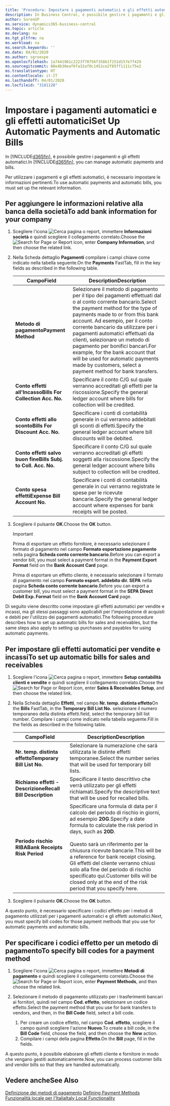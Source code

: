 ```yaml
---
title: 'Procedura: Impostare i pagamenti automatici e gli effetti automatici'
description: In Business Central, è possibile gestire i pagamenti e gli effetti automatici.
author: SorenGP
ms.service: dynamics365-business-central
ms.topic: article
ms.devlang: na
ms.tgt_pltfrm: na
ms.workload: na
ms.search.keywords: ''
ms.date: 04/01/2020
ms.author: sgroespe
ms.openlocfilehash: 1a7441961c2223f70756f35861f251d157e7f429
ms.sourcegitcommit: 88e4b30eaf6fa32af0c1452ce2f85ff1111c75e2
ms.translationtype: HT
ms.contentlocale: it-IT
ms.lasthandoff: 04/01/2020
ms.locfileid: "3181128"
---
```

# <a name="set-up-automatic-payments-and-automatic-bills"></a><span data-ttu-id="865f8-103">Impostare i pagamenti automatici e gli effetti automatici</span><span class="sxs-lookup"><span data-stu-id="865f8-103">Set Up Automatic Payments and Automatic Bills</span></span>
<span data-ttu-id="865f8-104">In [!INCLUDE[d365fin](../../includes/d365fin_md.md)], è possibile gestire i pagamenti e gli effetti automatici.</span><span class="sxs-lookup"><span data-stu-id="865f8-104">In [!INCLUDE[d365fin](../../includes/d365fin_md.md)], you can manage automatic payments and bills.</span></span>  

<span data-ttu-id="865f8-105">Per utilizzare i pagamenti e gli effetti automatici, è necessario impostare le informazioni pertinenti.</span><span class="sxs-lookup"><span data-stu-id="865f8-105">To use automatic payments and automatic bills, you must set up the relevant information.</span></span>  

## <a name="to-add-bank-information-for-your-company"></a><span data-ttu-id="865f8-106">Per aggiungere le informazioni relative alla banca della società</span><span class="sxs-lookup"><span data-stu-id="865f8-106">To add bank information for your company</span></span>  

1.  <span data-ttu-id="865f8-107">Scegliere l'icona ![Cerca pagina o report](../../media/ui-search/search_small.png "Icona Cerca pagina o report"), immettere **Informazioni società** e quindi scegliere il collegamento correlato.</span><span class="sxs-lookup"><span data-stu-id="865f8-107">Choose the ![Search for Page or Report](../../media/ui-search/search_small.png "Search for Page or Report icon") icon, enter **Company Information**, and then choose the related link.</span></span>  
2.  <span data-ttu-id="865f8-108">Nella Scheda dettaglio **Pagamenti** compilare i campi chiave come indicato nella tabella seguente.</span><span class="sxs-lookup"><span data-stu-id="865f8-108">On the **Payments** FastTab, fill in the key fields as described in the following table.</span></span>  

    |<span data-ttu-id="865f8-109">Campo</span><span class="sxs-lookup"><span data-stu-id="865f8-109">Field</span></span>|<span data-ttu-id="865f8-110">Description</span><span class="sxs-lookup"><span data-stu-id="865f8-110">Description</span></span>|  
    |------------------------------------|---------------------------------------|  
    |<span data-ttu-id="865f8-111">**Metodo di pagamento**</span><span class="sxs-lookup"><span data-stu-id="865f8-111">**Payment Method**</span></span>|<span data-ttu-id="865f8-112">Selezionare il metodo di pagamento per il tipo dei pagamenti effettuati dal o al conto corrente bancario.</span><span class="sxs-lookup"><span data-stu-id="865f8-112">Select the payment method for the type of payments made to or from this bank account.</span></span> <span data-ttu-id="865f8-113">Ad esempio, per il conto corrente bancario da utilizzare per i pagamenti automatici effettuati da clienti, selezionare un metodo di pagamento per bonifici bancari.</span><span class="sxs-lookup"><span data-stu-id="865f8-113">For example, for the bank account that will be used for automatic payments made by customers, select a payment method for bank transfers.</span></span>|  
    |<span data-ttu-id="865f8-114">**Conto effetti all'Incasso**</span><span class="sxs-lookup"><span data-stu-id="865f8-114">**Bills For Collection Acc. No.**</span></span>|<span data-ttu-id="865f8-115">Specificare il conto C/G sul quale verranno accreditati gli effetti per la riscossione.</span><span class="sxs-lookup"><span data-stu-id="865f8-115">Specify the general ledger account where bills for collection will be credited.</span></span>|  
    |<span data-ttu-id="865f8-116">**Conto effetti allo sconto**</span><span class="sxs-lookup"><span data-stu-id="865f8-116">**Bills For Discount Acc. No.**</span></span>|<span data-ttu-id="865f8-117">Specificare i conti di contabilità generale in cui verranno addebitati gli sconti di effetti.</span><span class="sxs-lookup"><span data-stu-id="865f8-117">Specify the general ledger account where bill discounts will be debited.</span></span>|  
    |<span data-ttu-id="865f8-118">**Conto effetti salvo buon fine**</span><span class="sxs-lookup"><span data-stu-id="865f8-118">**Bills Subj. to Coll. Acc. No.**</span></span>|<span data-ttu-id="865f8-119">Specificare il conto C/G sul quale verranno accreditati gli effetti soggetti alla riscossione.</span><span class="sxs-lookup"><span data-stu-id="865f8-119">Specify the general ledger account where bills subject to collection will be credited.</span></span>|  
    |<span data-ttu-id="865f8-120">**Conto spesa effetti**</span><span class="sxs-lookup"><span data-stu-id="865f8-120">**Expense Bill Account No.**</span></span>|<span data-ttu-id="865f8-121">Specificare i conti di contabilità generale in cui verranno registrate le spese per le ricevute bancarie.</span><span class="sxs-lookup"><span data-stu-id="865f8-121">Specify the general ledger account where expenses for bank receipts will be posted.</span></span>|  

5.  <span data-ttu-id="865f8-122">Scegliere il pulsante **OK**.</span><span class="sxs-lookup"><span data-stu-id="865f8-122">Choose the **OK** button.</span></span>  

    > [!IMPORTANT]  
    >  <span data-ttu-id="865f8-123">Prima di esportare un effetto fornitore, è necessario selezionare il formato di pagamento nel campo **Formato esportazione pagamento** nella pagina **Scheda conto corrente bancario**.</span><span class="sxs-lookup"><span data-stu-id="865f8-123">Before you can export a vendor bill, you must select a payment format in the **Payment Export Format** field on the **Bank Account Card** page.</span></span>  
    >   
    >  <span data-ttu-id="865f8-124">Prima di esportare un effetto cliente, è necessario selezionare il formato di pagamento nel campo **Formato esport. addebito dir. SEPA** nella pagina **Scheda conto corrente bancario**.</span><span class="sxs-lookup"><span data-stu-id="865f8-124">Before you can export a customer bill, you must select a payment format in the **SEPA Direct Debit Exp. Format** field on the **Bank Account Card** page.</span></span>  

<span data-ttu-id="865f8-125">Di seguito viene descritto come impostare gli effetti automatici per vendite e incassi, ma gli stessi passaggi sono applicabili per l'impostazione di acquisti e debiti per l'utilizzo dei pagamenti automatici.</span><span class="sxs-lookup"><span data-stu-id="865f8-125">The following procedure describes how to set up automatic bills for sales and receivables, but the same steps also apply to setting up purchases and payables for using automatic payments.</span></span>  

## <a name="to-set-up-automatic-bills-for-sales-and-receivables"></a><span data-ttu-id="865f8-126">Per impostare gli effetti automatici per vendite e incassi</span><span class="sxs-lookup"><span data-stu-id="865f8-126">To set up automatic bills for sales and receivables</span></span>  

1.  <span data-ttu-id="865f8-127">Scegliere l'icona ![Cerca pagina o report](../../media/ui-search/search_small.png "Icona Cerca pagina o report"), immettere **Setup contabilità clienti e vendite** e quindi scegliere il collegamento correlato.</span><span class="sxs-lookup"><span data-stu-id="865f8-127">Choose the ![Search for Page or Report](../../media/ui-search/search_small.png "Search for Page or Report icon") icon, enter **Sales & Receivables Setup**, and then choose the related link.</span></span>  
2.  <span data-ttu-id="865f8-128">Nella Scheda dettaglio **Effetti**, nel campo **Nr. temp. distinta effetto**</span><span class="sxs-lookup"><span data-stu-id="865f8-128">On the **Bills** FastTab, in the **Temporary Bill List No.**</span></span> <span data-ttu-id="865f8-129">selezionare il numero temporaneo della distinta effetti.</span><span class="sxs-lookup"><span data-stu-id="865f8-129">field, select the temporary bill list number.</span></span> <span data-ttu-id="865f8-130">Compilare i campi come indicato nella tabella seguente.</span><span class="sxs-lookup"><span data-stu-id="865f8-130">Fill in the fields as described in the following table.</span></span>  

    |<span data-ttu-id="865f8-131">Campo</span><span class="sxs-lookup"><span data-stu-id="865f8-131">Field</span></span>|<span data-ttu-id="865f8-132">Description</span><span class="sxs-lookup"><span data-stu-id="865f8-132">Description</span></span>|  
    |---------------------------------|---------------------------------------|  
    |<span data-ttu-id="865f8-133">**Nr. temp. distinta effetto**</span><span class="sxs-lookup"><span data-stu-id="865f8-133">**Temporary Bill List No.**</span></span>|<span data-ttu-id="865f8-134">Selezionare la numerazione che sarà utilizzata le distinte effetti temporanee.</span><span class="sxs-lookup"><span data-stu-id="865f8-134">Select the number series that will be used for temporary bill lists.</span></span>|  
    |<span data-ttu-id="865f8-135">**Richiamo effetti - Descrizione**</span><span class="sxs-lookup"><span data-stu-id="865f8-135">**Recall Bill Description**</span></span>|<span data-ttu-id="865f8-136">Specificare il testo descrittivo che verrà utilizzato per gli effetti richiamati.</span><span class="sxs-lookup"><span data-stu-id="865f8-136">Specify the descriptive text that will be used for recalled bills.</span></span>|  
    |<span data-ttu-id="865f8-137">**Periodo rischio RIBA**</span><span class="sxs-lookup"><span data-stu-id="865f8-137">**Bank Receipts Risk Period**</span></span>|<span data-ttu-id="865f8-138">Specificare una formula di data per il calcolo del periodo di rischio in giorni, ad esempio **20G**.</span><span class="sxs-lookup"><span data-stu-id="865f8-138">Specify a date formula to calculate the risk period in days, such as **20D**.</span></span><br /><br /> <span data-ttu-id="865f8-139">Questo sarà un riferimento per la chiusura ricevute bancarie.</span><span class="sxs-lookup"><span data-stu-id="865f8-139">This will be a reference for bank receipt closing.</span></span> <span data-ttu-id="865f8-140">Gli effetti del cliente verranno chiusi solo alla fine del periodo di rischio specificato qui.</span><span class="sxs-lookup"><span data-stu-id="865f8-140">Customer bills will be closed only at the end of the risk period that you specify here.</span></span>|  

3.  <span data-ttu-id="865f8-141">Scegliere il pulsante **OK**.</span><span class="sxs-lookup"><span data-stu-id="865f8-141">Choose the **OK** button.</span></span>  

 <span data-ttu-id="865f8-142">A questo punto, è necessario specificare i codici effetto per i metodi di pagamento utilizzati per i pagamenti automatici e gli effetti automatici.</span><span class="sxs-lookup"><span data-stu-id="865f8-142">Next, you must specify bill codes for those payment methods that you use for automatic payments and automatic bills.</span></span>  

## <a name="to-specify-bill-codes-for-a-payment-method"></a><span data-ttu-id="865f8-143">Per specificare i codici effetto per un metodo di pagamento</span><span class="sxs-lookup"><span data-stu-id="865f8-143">To specify bill codes for a payment method</span></span>  

1.  <span data-ttu-id="865f8-144">Scegliere l'icona ![Cerca pagina o report](../../media/ui-search/search_small.png "Icona Cerca pagina o report"), immettere **Metodi di pagamento** e quindi scegliere il collegamento correlato.</span><span class="sxs-lookup"><span data-stu-id="865f8-144">Choose the ![Search for Page or Report](../../media/ui-search/search_small.png "Search for Page or Report icon") icon, enter **Payment Methods**, and then choose the related link.</span></span>  
2.  <span data-ttu-id="865f8-145">Selezionare il metodo di pagamento utilizzato per i trasferimenti bancari ai fornitori, quindi nel campo **Cod. effetto**, selezionare un codice effetto.</span><span class="sxs-lookup"><span data-stu-id="865f8-145">Select the payment method that you use for bank transfers to vendors, and then, in the **Bill Code** field, select a bill code.</span></span>  

    1.  <span data-ttu-id="865f8-146">Per creare un codice effetto, nel campo **Cod. effetto**, scegliere il campo quindi scegliere l'azione **Nuovo**.</span><span class="sxs-lookup"><span data-stu-id="865f8-146">To create a bill code, in the **Bill Code** field, choose the field, and then choose the **New** action.</span></span>  
    2.  <span data-ttu-id="865f8-147">Compilare i campi della pagina **Effetto**.</span><span class="sxs-lookup"><span data-stu-id="865f8-147">On the **Bill** page, fill in the fields.</span></span>

<span data-ttu-id="865f8-148">A questo punto, è possibile elaborare gli effetti cliente e fornitore in modo che vengano gestiti automaticamente.</span><span class="sxs-lookup"><span data-stu-id="865f8-148">Now, you can process customer bills and vendor bills so that they are handled automatically.</span></span>  

## <a name="see-also"></a><span data-ttu-id="865f8-149">Vedere anche</span><span class="sxs-lookup"><span data-stu-id="865f8-149">See Also</span></span>  
 <span data-ttu-id="865f8-150">[Definizione dei metodi di pagamento](../../finance-payment-methods.md)   </span><span class="sxs-lookup"><span data-stu-id="865f8-150">[Defining Payment Methods](../../finance-payment-methods.md)   </span></span>  
  [<span data-ttu-id="865f8-151">Funzionalità locale per l'Italia</span><span class="sxs-lookup"><span data-stu-id="865f8-151">Italy Local Functionality</span></span>](italy-local-functionality.md)
